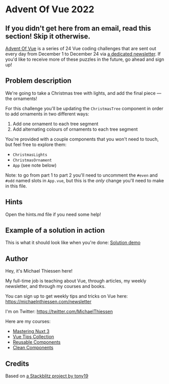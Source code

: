 # Advent Of Vue 2022

## If you didn't get here from an email, read this section! Skip it otherwise.

[Advent Of Vue](https://adventofvue.com) is a series of 24 Vue coding challenges that are sent out every day from December 1 to December 24 via [a dedicated newsletter](https://www.getrevue.co/profile/AdventOfVue). If you'd like to receive more of these puzzles in the future, go ahead and sign up!

## Problem description

We're going to take a Christmas tree with lights, and add the final piece — the ornaments!

For this challenge you'll be updating the `ChristmasTree` component in order to add ornaments in two different ways:

1. Add one ornament to each tree segment
2. Add alternating colours of ornaments to each tree segment

You're provided with a couple components that you won't need to touch, but feel free to explore them:

- `ChristmasLights`
- `ChristmasOrnament`
- `App` (see note below)

Note: to go from part 1 to part 2 you'll need to uncomment the `#even` and `#odd` named slots in `App.vue`, but this is the _only_ change you'll need to make in this file.

## Hints

Open the hints.md file if you need some help!

## Example of a solution in action

This is what it should look like when you're done:
[Solution demo](https://638a0ce66b71d022eb65dbf3--chic-cupcake-38efdd.netlify.app/)

## Author

Hey, it's Michael Thiessen here!

My full-time job is teaching about Vue, through articles, my weekly newsletter, and through my courses and books.

You can sign up to get weekly tips and tricks on Vue here: https://michaelnthiessen.com/newsletter

I'm on Twitter: https://twitter.com/MichaelThiessen

Here are my courses:

- [Mastering Nuxt 3](https://masteringnuxt.com)
- [Vue Tips Collection](https://michaelnthiessen.com/vue-tips-collection)
- [Reusable Components](https://michaelnthiessen.com/reusable-components)
- [Clean Components](https://michaelnthiessen.com/clean-components)

## Credits

Based on [a Stackblitz project by tony19](https://stackblitz.com/edit/vue3-vite-starter)